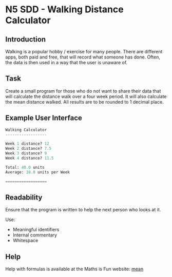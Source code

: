 # N5 SDD - Walking Distance Calculator


## Introduction

Walking is a popular hobby / exercise for many people.  There are different apps, both paid and free, that will record what someone has done.  Often, the data is then used in a way that the user is unaware of.


## Task

Create a small program for those who do not want to share their data that will calculate the distance walk over a four week period.  It will also calculate the mean distance walked.  All results are to be rounded to 1 decimal place.


## Example User Interface

``` python
Walking Calculator
------------------

Week 1 distance? 12
Week 2 distance? 7.5
Week 3 distance? 9
Week 4 distance? 11.5

Total: 40.0 units
Average: 10.0 units per Week

==================
```


## Readability

Ensure that the program is written to help the next person who looks at it.

Use:

- Meaningful identifiers
- Internal commentary
- Whitespace


## Help

Help with formulas is available at the Maths is Fun website: [mean](https://www.mathsisfun.com/mean.html)
